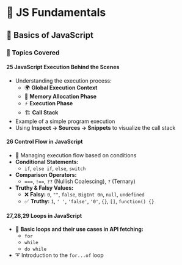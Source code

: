# 🚀 JS Fundamentals  

## 📌 Basics of JavaScript  

### 📖 Topics Covered  

#### 25 JavaScript Execution Behind the Scenes  
- Understanding the execution process:  
  - 🌍 **Global Execution Context**  
  - 🧠 **Memory Allocation Phase**  
  - ⚡ **Execution Phase**  
  - 🏗️ **Call Stack**  
- Example of a simple program execution  
- Using **Inspect → Sources → Snippets** to visualize the call stack  

#### 26 Control Flow in JavaScript  
- 🎯 Managing execution flow based on conditions  
- **Conditional Statements:**  
  - `if`, `else if`, `else`, `switch`  
- **Comparison Operators:**  
  - `===`, `!==`, `??` (Nullish Coalescing), `?` (Ternary)  
- **Truthy & Falsy Values:**  
  - ❌ **Falsy:** `0`, `""`, `false`, `BigInt 0n`, `null`, `undefined`  
  - ✅ **Truthy:** `1`, `' '`, `'false'`, `'0'`, `{}`, `[]`, `function() {}`  

#### 27,28,29 Loops in JavaScript  
- 🔄 **Basic loops and their use cases in API fetching:**  
  - `for`  
  - `while`  
  - `do while`  
- ➰ Introduction to the `for...of` loop  
